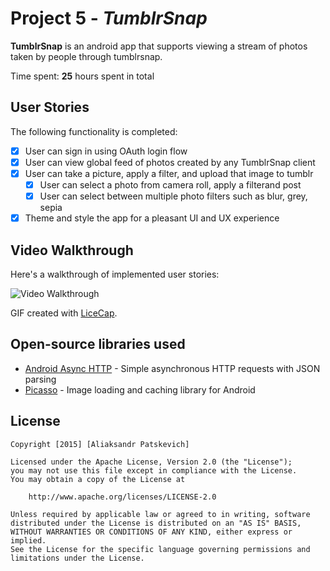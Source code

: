 # Project 5 - *TumblrSnap*

**TumblrSnap** is an android app that supports viewing a stream of photos taken by people through tumblrsnap.

Time spent: **25** hours spent in total

## User Stories

The following functionality is completed:

* [X] User can sign in using OAuth login flow
* [X] User can view global feed of photos created by any TumblrSnap client
* [X] User can take a picture, apply a filter, and upload that image to tumblr
  * [X] User can select a photo from camera roll, apply a filterand post
  * [X] User can select between multiple photo filters such as blur, grey, sepia
* [X] Theme and style the app for a pleasant UI and UX experience

## Video Walkthrough 

Here's a walkthrough of implemented user stories:

<img src='http://i.giphy.com/3oEdvcqbrKzxDMffCE.gif' title='Video Walkthrough' width='' alt='Video Walkthrough' />

GIF created with [LiceCap](http://www.cockos.com/licecap/).

## Open-source libraries used

- [Android Async HTTP](https://github.com/loopj/android-async-http) - Simple asynchronous HTTP requests with JSON parsing
- [Picasso](http://square.github.io/picasso/) - Image loading and caching library for Android

## License

    Copyright [2015] [Aliaksandr Patskevich]

    Licensed under the Apache License, Version 2.0 (the "License");
    you may not use this file except in compliance with the License.
    You may obtain a copy of the License at

        http://www.apache.org/licenses/LICENSE-2.0

    Unless required by applicable law or agreed to in writing, software
    distributed under the License is distributed on an "AS IS" BASIS,
    WITHOUT WARRANTIES OR CONDITIONS OF ANY KIND, either express or implied.
    See the License for the specific language governing permissions and
    limitations under the License.
